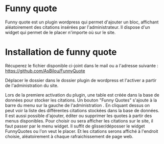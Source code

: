 Funny quote
===========

Funny quote est un plugin wordpress qui permet d'ajouter un bloc, affichant aléatoirement des citations insérées par l'administrateur. Il dispose d'un widget qui permet de le placer n'importe où sur le site.

Installation de funny quote
===========================

Récuperez le fichier disponible ci-joint dans le mail ou a l'adresse suivante : https://github.com/AsBilou/FunnyQuote

Déplacer le dossier dans le dossier plugin de wordpress et l'activer a partir de l'administration du site.

Lors de la premiere activation du plugin, une table est créée dans la base de données pour stocker les citations. 
Un bouton "Funny Quotes" s'ajoute à la barre du menu sur la gauche de l'administration . 
En cliquant dessus on peut voir la liste des différentes citations stockées dans la base de données. Il est aussi possible d'ajouter, éditer ou supprimer les quotes à partir des menus disponibles.
Pour choisir ou sera afficher les citations sur le site, il faut passer par le menu widget. Il suffit de glisser/déposser le widget FunnyQuotes ou l'on veut le placer. Et les citations serons affiché à l'endroit choisie, aléatoirement à chaque rafraichissement de page web.
